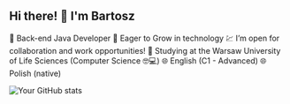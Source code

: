 
## Hi there! 👋 I'm Bartosz

💚 Back-end Java Developer
🌱 Eager to Grow in technology
💹 I’m open for collaboration and work opportunities! 
📗 Studying at the Warsaw University of Life Sciences (Computer Science 🤓💻)
🌐 English (C1 - Advanced)
🌐 Polish (native)

![Your GitHub stats](https://github-readme-stats.vercel.app/api?username=banderan&show_icons=true&theme=radical)

